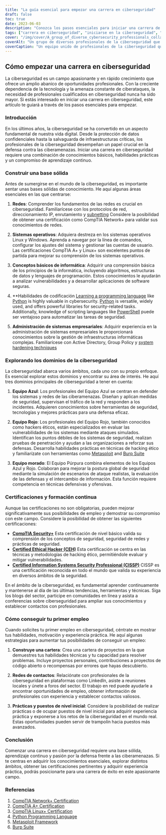 ```yaml
---
title: "La guía esencial para empezar una carrera en ciberseguridad"
draft: false
toc: true
date: 2023-06-03
description: "Conozca los pasos esenciales para iniciar una carrera de éxito en ciberseguridad, desde la creación de una base sólida hasta la exploración de diferentes dominios y certificaciones."
tags: ["carrera en ciberseguridad", "iniciarse en la ciberseguridad", "sentar las bases", "fundamentos de redes", "sistemas operativos", "conocimientos de codificación", "administración de sistemas empresariales", "equipo azul", "equipo rojo", "equipo púrpura", "certificaciones", "aprendizaje continuo", "primer empleo en ciberseguridad", "creación de carteras", "redes para la ciberseguridad", "prácticas en ciberseguridad", "Seguridad CompTIA", "Hacker Ético Certificado CEH", "Profesional certificado en seguridad de sistemas de información CISSP", "conferencias sobre ciberseguridad", "tendencias en ciberseguridad", "experiencia práctica", "proyectos de ciberseguridad", "reuniones sobre ciberseguridad", "ciberseguridad para principiantes", "defensa contra las ciberamenazas", "profesionales de la ciberseguridad", "desarrollo profesional", "competencias en ciberseguridad", "educación en ciberseguridad"]
cover: "/img/cover/A_group_of_diverse_cybersecurity_professionals_collaborating.png"
coverAlt: "Un grupo de diversos profesionales de la ciberseguridad que colaboran en la protección de sistemas y redes digitales."
coverCaption: "Un equipo unido de profesionales de la ciberseguridad que trabajan juntos para proteger los sistemas digitales de las ciberamenazas."
---
```


## Cómo empezar una carrera en ciberseguridad

La ciberseguridad es un campo apasionante y en rápido crecimiento que ofrece un amplio abanico de oportunidades profesionales. Con la creciente dependencia de la tecnología y la amenaza constante de ciberataques, la necesidad de profesionales cualificados en ciberseguridad nunca ha sido mayor. Si estás interesado en iniciar una carrera en ciberseguridad, este artículo te guiará a través de los pasos esenciales para empezar.

### Introducción

En los últimos años, la ciberseguridad se ha convertido en un aspecto fundamental de nuestra vida digital. Desde la protección de datos confidenciales hasta la salvaguarda de infraestructuras críticas, los profesionales de la ciberseguridad desempeñan un papel crucial en la defensa contra las ciberamenazas. Iniciar una carrera en ciberseguridad requiere una combinación de conocimientos básicos, habilidades prácticas y un compromiso de aprendizaje continuo.

### Construir una base sólida

Antes de sumergirse en el mundo de la ciberseguridad, es importante sentar unas bases sólidas de conocimiento. He aquí algunas áreas esenciales en las que centrarse:

1. **Redes**: Comprender los fundamentos de las redes es crucial en ciberseguridad. Familiarícese con los protocolos de red, direccionamiento IP, enrutamiento y [subnetting](https://simeononsecurity.ch/articles/how-to-perform-network-segmentation-for-improved-security/) Considere la posibilidad de obtener una certificación como CompTIA Network+ para validar sus conocimientos de redes.

2. **Sistemas operativos**: Adquiera destreza en los sistemas operativos Linux y Windows. Aprenda a navegar por la línea de comandos, configurar los ajustes del sistema y gestionar las cuentas de usuario. Las certificaciones CompTIA A+ y Linux+ son excelentes puntos de partida para mejorar su comprensión de los sistemas operativos.

3. **Conceptos básicos de informática**: Adquirir una comprensión básica de los principios de la informática, incluyendo algoritmos, estructuras de datos y lenguajes de programación. Estos conocimientos le ayudarán a analizar vulnerabilidades y a desarrollar aplicaciones de software seguras.

4. **Habilidades de codificación [Learning a programming language](https://simeononsecurity.ch/articles/should-i-learn-programming-for-cybersecurity-or-information-technology/) like [Python](https://simeononsecurity.ch/articles/secure-coding-standards-for-python/) is highly valuable in cybersecurity. [Python](https://simeononsecurity.ch/articles/secure-coding-standards-for-python/) is versatile, widely used, and offers powerful libraries for security-related tasks. Additionally, knowledge of scripting languages like [PowerShell](https://simeononsecurity.ch/articles/learning-powershell-scripting-for-beginners/) puede ser ventajoso para automatizar las tareas de seguridad.

5. **Administración de sistemas empresariales**: Adquirir experiencia en la administración de sistemas empresariales le proporcionará conocimientos sobre la gestión de infraestructuras informáticas complejas. Familiarícese con Active Directory, Group Policy y [system hardening techniques](https://simeononsecurity.ch/github/windows-optimize-harden-debloat/)

### Explorando los dominios de la ciberseguridad

La ciberseguridad abarca varios ámbitos, cada uno con su propio enfoque. Es esencial explorar estos dominios y encontrar su área de interés. He aquí tres dominios principales de ciberseguridad a tener en cuenta:

1. **Equipo Azul**: Los profesionales del Equipo Azul se centran en defender los sistemas y redes de las ciberamenazas. Diseñan y aplican medidas de seguridad, supervisan el tráfico de la red y responden a los incidentes. Adquieren conocimientos sobre herramientas de seguridad, tecnologías y mejores prácticas para una defensa eficaz.

2. **Equipo Rojo**: Los profesionales del Equipo Rojo, también conocidos como hackers éticos, están especializados en evaluar las vulnerabilidades de los sistemas mediante ataques simulados. Identifican los puntos débiles de los sistemas de seguridad, realizan pruebas de penetración y ayudan a las organizaciones a reforzar sus defensas. Desarrolla habilidades prácticas en técnicas de hacking ético y familiarízate con herramientas como [Metasploit](https://simeononsecurity.ch/articles/what-is-metasploit/) and [Burp Suite](https://simeononsecurity.ch/articles/the-role-of-penetration-testing-in-cybersecurity/)

3. **Equipo morado**: El Equipo Púrpura combina elementos de los Equipos Azul y Rojo. Colaboran para mejorar la postura global de seguridad mediante la simulación de escenarios de ataque realistas, la evaluación de las defensas y el intercambio de información. Esta función requiere competencia en técnicas defensivas y ofensivas.

### Certificaciones y formación continua

Aunque las certificaciones no son obligatorias, pueden mejorar significativamente sus posibilidades de empleo y demostrar su compromiso con este campo. Considere la posibilidad de obtener las siguientes certificaciones:

- [**CompTIA Security+**](https://simeononsecurity.ch/articles/comptias-security-plus-sy0-601-what-do-you-need-to-know/) Esta certificación de nivel básico valida su comprensión de los conceptos de seguridad, seguridad de redes y prácticas de seguridad.
- [**Certified Ethical Hacker (CEH)**](https://simeononsecurity.ch/articles/preparing-for-the-ceh-certified-ethical-hacker-certification-exam/) Esta certificación se centra en las técnicas y metodologías de hacking ético, permitiéndole evaluar y mitigar vulnerabilidades.
- [**Certified Information Systems Security Professional (CISSP)**](https://simeononsecurity.ch/articles/a-guide-to-earning-the-isc2-cissp-certification/) CISSP es una certificación reconocida en todo el mundo que valida su experiencia en diversos ámbitos de la seguridad.

En el ámbito de la ciberseguridad, es fundamental aprender continuamente y mantenerse al día de las últimas tendencias, herramientas y técnicas. Siga los blogs del sector, participe en comunidades en línea y asista a conferencias sobre ciberseguridad para ampliar sus conocimientos y establecer contactos con profesionales.

### Cómo conseguir tu primer empleo

Cuando solicites tu primer empleo en ciberseguridad, céntrate en mostrar tus habilidades, motivación y experiencia práctica. He aquí algunas estrategias para aumentar tus posibilidades de conseguir un empleo:

1. **Construye una cartera**: Crea una cartera de proyectos en la que demuestres tus habilidades técnicas y tu capacidad para resolver problemas. Incluye proyectos personales, contribuciones a proyectos de código abierto o recompensas por errores que hayas descubierto.

2. **Redes de contactos**: Relaciónate con profesionales de la ciberseguridad en plataformas como LinkedIn, asiste a reuniones locales y únete a foros del sector. El trabajo en red puede ayudarle a encontrar oportunidades de empleo, obtener información de profesionales con experiencia y establecer contactos valiosos.

3. **Prácticas y puestos de nivel inicial**: Considere la posibilidad de realizar prácticas o de ocupar puestos de nivel inicial para adquirir experiencia práctica y exponerse a los retos de la ciberseguridad en el mundo real. Estas oportunidades pueden servir de trampolín hacia puestos más avanzados.

### Conclusión

Comenzar una carrera en ciberseguridad requiere una base sólida, aprendizaje continuo y pasión por la defensa frente a las ciberamenazas. Si te centras en adquirir los conocimientos esenciales, explorar distintos ámbitos, obtener las certificaciones pertinentes y adquirir experiencia práctica, podrás posicionarte para una carrera de éxito en este apasionante campo.

### Referencias

1. [CompTIA Network+ Certification](https://www.comptia.org/certifications/network)
2. [CompTIA A+ Certification](https://www.comptia.org/certifications/a)
3. [CompTIA Linux+ Certification](https://www.comptia.org/certifications/linux)
4. [Python Programming Language](https://www.python.org/)
5. [Metasploit Framework](https://www.metasploit.com/)
6. [Burp Suite](https://portswigger.net/burp)

